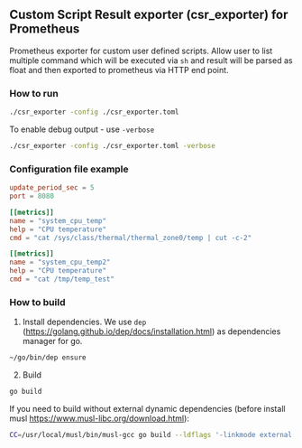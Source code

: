 ## Custom Script Result exporter (csr_exporter) for Prometheus
Prometheus exporter for custom user defined scripts. Allow user to list multiple command which will be executed via `sh` and result will be parsed as float and then exported to prometheus via HTTP end point.

### How to run
```bash
./csr_exporter -config ./csr_exporter.toml
```
To enable debug output - use `-verbose`
```bash
./csr_exporter -config ./csr_exporter.toml -verbose
```

### Configuration file example
```toml
update_period_sec = 5
port = 8080

[[metrics]]
name = "system_cpu_temp"
help = "CPU temperature"
cmd = "cat /sys/class/thermal/thermal_zone0/temp | cut -c-2"

[[metrics]]
name = "system_cpu_temp2"
help = "CPU temperature"
cmd = "cat /tmp/temp_test"
```

### How to build
1. Install dependencies. We use `dep` (https://golang.github.io/dep/docs/installation.html) as dependencies manager for go.
```bash
~/go/bin/dep ensure
```

2. Build
```bash
go build
```
If you need to build without external dynamic dependencies (before install musl https://www.musl-libc.org/download.html):
```bash
CC=/usr/local/musl/bin/musl-gcc go build --ldflags '-linkmode external -extldflags "-static"'
```
